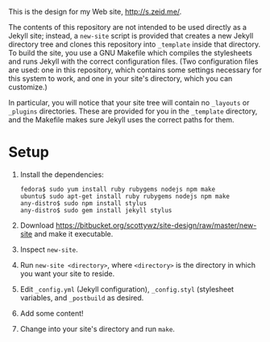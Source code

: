 This is the design for my Web site, <http://s.zeid.me/>.

The contents of this repository are not intended to be used directly as
a Jekyll site; instead, a `new-site` script is provided that creates a
new Jekyll directory tree and clones this repository into `_template`
inside that directory.  To build the site, you use a GNU Makefile which
compiles the stylesheets and runs Jekyll with the correct configuration
files.  (Two configuration files are used:  one in this repository,
which contains some settings necessary for this system to work, and one
in your site's directory, which you can customize.)

In particular, you will notice that your site tree will contain no
`_layouts` or `_plugins` directories.  These are provided for you in the
`_template` directory, and the Makefile makes sure Jekyll uses the correct
paths for them.

Setup
=====

1.  Install the dependencies:
    
        fedora$ sudo yum install ruby rubygems nodejs npm make
        ubuntu$ sudo apt-get install ruby rubygems nodejs npm make
        any-distro$ sudo npm install stylus
        any-distro$ sudo gem install jekyll stylus
    
2.  Download <https://bitbucket.org/scottywz/site-design/raw/master/new-site>
    and make it executable.
3.  Inspect `new-site`.
4.  Run `new-site <directory>`, where `<directory>` is the directory in which
    you want your site to reside.
5.  Edit `_config.yml` (Jekyll configuration), `_config.styl` (stylesheet
    variables, and `_postbuild` as desired.
6.  Add some content!
7.  Change into your site's directory and run `make`.
